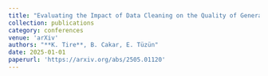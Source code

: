 ```yaml
---
title: "Evaluating the Impact of Data Cleaning on the Quality of Generated Pull Request Descriptions"
collection: publications
category: conferences
venue: 'arXiv'
authors: "**K. Tire**, B. Cakar, E. Tüzün"
date: 2025-01-01
paperurl: 'https://arxiv.org/abs/2505.01120'
---
```

